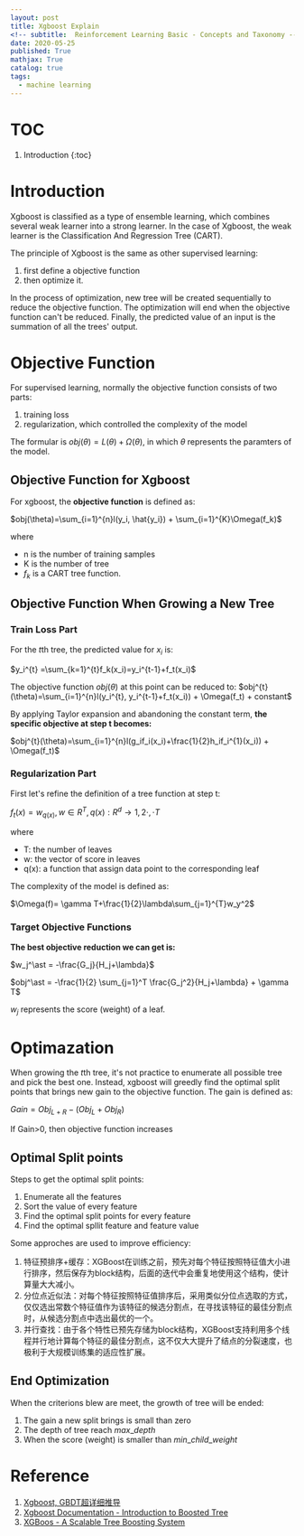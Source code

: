 ```yaml
---
layout: post
title: Xgboost Explain
<!-- subtitle:  Reinforcement Learning Basic - Concepts and Taxonomy -->
date: 2020-05-25
published: True
mathjax: True
catalog: true
tags:
  - machine learning
---
```

# TOC
1. Introduction
{:toc}

# Introduction
Xgboost is classified as a type of ensemble learning, which combines several weak learner into a strong learner. In the case of Xgboost, the weak learner is the Classification And Regression Tree (CART). 

The principle of Xgboost is the same as other supervised learning: 
1. first define a objective function
2. then optimize it. 

In the process of optimization, new tree will be created sequentially to reduce the objective function. The optimization will end when the objective function can't be reduced. Finally, the predicted value of an input is the summation of all the trees' output.

# Objective Function

For supervised learning, normally the objective function consists of two parts: 

1. training loss
2. regularization, which controlled the complexity of the model

The formular is ${obj}(\theta) = L(\theta) + \Omega(\theta)$, in which $\theta$ represents the paramters of the model.

## Objective Function for Xgboost

For xgboost, the **objective function** is defined as:

$obj(\theta)=\sum_{i=1}^{n}l(y_i, \hat{y_i}) + \sum_{i=1}^{K}\Omega(f_k)$

where 
- n is the number of training samples
- K is the number of tree 
- $f_k$ is a CART tree function.

## Objective Function When Growing a New Tree

### Train Loss Part

For the $t$th tree, the predicted value for $x_i$ is:

$y_i^{t} =\sum_{k=1}^{t}f_k(x_i)=y_i^{t-1}+f_t(x_i)$

The objective function $obj(\theta)$ at this point can be reduced to: $obj^{t}(\theta)=\sum_{i=1}^{n}l(y_i^{t}, y_i^{t-1}+f_t(x_i)) + \Omega(f_t) + constant$

By applying Taylor expansion and abandoning the constant term, **the specific objective at step t becomes:** 

$obj^{t}(\theta)=\sum_{i=1}^{n}l(g_if_i(x_i)+\frac{1}{2}h_if_i^{1}(x_i)) + \Omega(f_t)$


### Regularization Part

First let's refine the definition of a tree function at step t:

$f_t(x)=w_{q(x)}, w\in R^{T}, q(x): R^d \rightarrow {1, 2 \cdot, \cdot T}$

where 
- T: the number of leaves
- w: the vector of score in leaves
- q(x): a function that assign data point to the corresponding leaf

The complexity of the model is defined as:

$\Omega(f)= \gamma T+\frac{1}{2}\lambda\sum_{j=1}^{T}w_y^2$


### Target Objective Functions

**The best objective reduction we can get is:**

$w_j^\ast = -\frac{G_j}{H_j+\lambda}$


$obj^\ast = -\frac{1}{2} \sum_{j=1}^T \frac{G_j^2}{H_j+\lambda} + \gamma T$

$w_j$ represents the score (weight) of a leaf.



# Optimazation

When growing the $t$th tree, it's not practice to enumerate all possible tree and pick the best one. Instead, xgboost will greedly find the optimal split points that brings new gain to the objective function. The gain is defined as:

$Gain = Obj_{L+R}-(Obj_L + Obj_R)$

If Gain>0, then objective function increases

## Optimal Split points

Steps to get the optimal split points:
1. Enumerate all the features
2. Sort the value of every feature 
3. Find the optimal split points for every feature
2. Find the optimal spllit feature and feature value

Some approches are used to improve efficiency:
1. 特征预排序+缓存：XGBoost在训练之前，预先对每个特征按照特征值大小进行排序，然后保存为block结构，后面的迭代中会重复地使用这个结构，使计算量大大减小。
2. 分位点近似法：对每个特征按照特征值排序后，采用类似分位点选取的方式，仅仅选出常数个特征值作为该特征的候选分割点，在寻找该特征的最佳分割点时，从候选分割点中选出最优的一个。
3. 并行查找：由于各个特性已预先存储为block结构，XGBoost支持利用多个线程并行地计算每个特征的最佳分割点，这不仅大大提升了结点的分裂速度，也极利于大规模训练集的适应性扩展。

## End Optimization 
When the criterions blew are meet, the growth of tree will be ended:
1. The gain a new split brings is small than zero
2. The depth of tree reach $max\_depth$
3. When the score (weight) is smaller than $min\_child\_weight$

# Reference
1. [Xgboost, GBDT超详细推导](https://zhuanlan.zhihu.com/p/92837676)
2. [Xgboost Documentation - Introduction to Boosted Tree](https://xgboost.readthedocs.io/en/latest/tutorials/model.html)
3. [XGBoos - A Scalable Tree Boosting System](https://arxiv.org/abs/1603.02754)